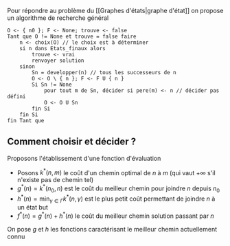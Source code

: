 Pour répondre au problème du [[Graphes d'états|graphe d'état]] on propose un algorithme de recherche général

```
O <- { n0 }; F <- None; trouve <- false
Tant que O != None et trouve = false faire
	n <- choix(O) // le choix est à déterminer
	si n dans Etats_finaux alors
		trouve <- vrai
		renvoyer solution
	sinon
		Sn = developper(n) // tous les successeurs de n
		O <- O \ { n }; F <- F U { n }
		Si Sn != None
			pour tout m de Sn, décider si pere(m) <- n // décider pas défini
			O <- O U Sn
		fin Si
	fin Si
fin Tant que 
```

## Comment choisir et décider ?
Proposons l'établissement d'une fonction d'évaluation

- Posons $k^{*}(n,m)$ le coût d'un chemin optimal de $n$ à $m$ (qui vaut $+\infty$ s'il n'existe pas de chemin tel)
- $g^*(n) = k^*(n_{0}, n)$ est le coût du meilleur chemin pour joindre $n$ depuis $n_{0}$
- $h^{*}(n) = \min_{\gamma \in \Gamma}k^*(n, \gamma)$ est le plus petit coût permettant de joindre $n$ à un état but
- $f^{*}(n) = g^{*}(n) + h^{*}(n)$ le coût du meilleur chemin solution passant par $n$

On pose $g$ et $h$ les fonctions caractérisant le meilleur chemin actuellement connu
